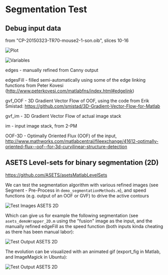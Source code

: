 # Segmentation Test

## Debug input data

from "CP-20150323-TR70-mouse2-1-son.oib", slices 10-16

![Plot](https://raw.githubusercontent.com/petteriTeikari/twoPhotonVessels/master/demos/segmentationDemo/testData/inputPlot_init.png)

![Variables](https://raw.githubusercontent.com/petteriTeikari/twoPhotonVessels/master/demos/segmentationDemo/testData/inputVariables.png)

edges     - manually refined from Canny output

edgesFill - filled semi-automatically using some of the edge linking functions from Peter Kovesi (http://www.peterkovesi.com/matlabfns/index.html#edgelink)

gvf_OOF   - 3D Gradient Vector Flow of OOF, using the code from Erik Smistad: https://github.com/smistad/3D-Gradient-Vector-Flow-for-Matlab

gvf_im    - 3D Gradient Vector Flow of actual image stack

im        - input image stack, from 2-PM

OOF-3D    - Optimally Oriented Flux (OOF) of the input, http://www.mathworks.com/matlabcentral/fileexchange/41612-optimally-oriented-flux--oof--for-3d-curvilinear-structure-detection

## ASETS Level-sets for binary segmentation (2D)
https://github.com/ASETS/asetsMatlabLevelSets

We can test the segmentation algorithm with various refined images (see Segment - Pre-Process in <code>demo_segmentationMethods.m</code>), and speed functions (e.g. output of an OOF or GVF) to drive the active contours

![Test Images ASETS 2D](https://raw.githubusercontent.com/petteriTeikari/twoPhotonVessels/master/demos/segmentationDemo/demoFiguresOut/asets_2D_input.png)

Which can give us for example the following segmentation (see <code>asets_demoWrapper_2D.m</code> using the "fusion" image as the input, and the manually refined edgeFill as the speed function (both inputs kinda cheating as there has been manual labor):

![Test Output ASETS 2D](https://raw.githubusercontent.com/petteriTeikari/twoPhotonVessels/master/demos/segmentationDemo/demoFiguresOut/asets_2D_exampleOutput.png)

The evolution can be visualized with an animated gif (export_fig in Matlab, and ImageMagick in Ubuntu):

![Test Output ASETS 2D](https://raw.githubusercontent.com/petteriTeikari/twoPhotonVessels/master/demos/segmentationDemo/demoFiguresOut/anim_asets2D_squareInitSmall.gif)
